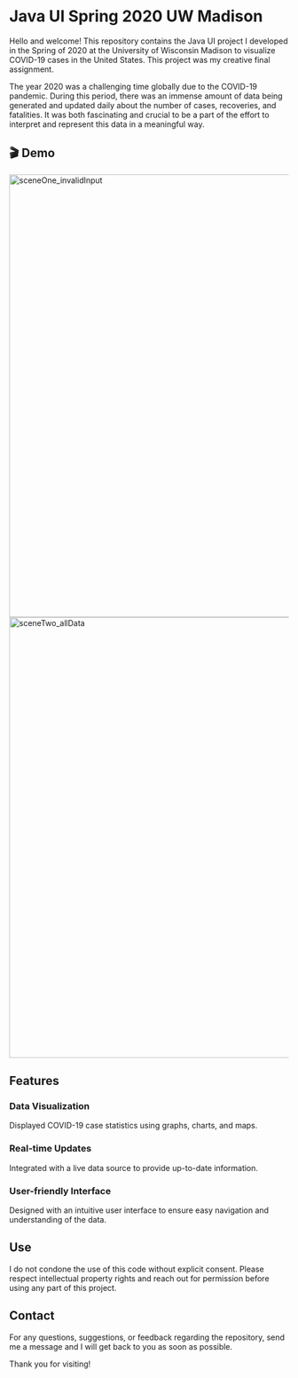 # Java UI Spring 2020 UW Madison

Hello and welcome! This repository contains the Java UI project I developed in the Spring of 2020 at the University of Wisconsin Madison to visualize COVID-19 cases in the United States. This project was my creative final assignment.

The year 2020 was a challenging time globally due to the COVID-19 pandemic. During this period, there was an immense amount of data being generated and updated daily about the number of cases, recoveries, and fatalities. It was both fascinating and crucial to be a part of the effort to interpret and represent this data in a meaningful way.

## 🎬 Demo
<img width="798" alt="sceneOne_invalidInput" src="https://github.com/amikulaa/java-ui-edu/assets/142363956/32764d41-b35f-43c2-8e5a-a5987f7e3c99">

<img width="794" alt="sceneTwo_allData" src="https://github.com/amikulaa/java-ui-edu/assets/142363956/088af625-800b-4f10-9539-b2fad42025f5">

## Features

### Data Visualization
Displayed COVID-19 case statistics using graphs, charts, and maps.

### Real-time Updates
Integrated with a live data source to provide up-to-date information.

### User-friendly Interface
Designed with an intuitive user interface to ensure easy navigation and understanding of the data.

## Use
I do not condone the use of this code without explicit consent. Please respect intellectual property rights and reach out for permission before using any part of this project.

## Contact
For any questions, suggestions, or feedback regarding the repository, send me a message and I will get back to you as soon as possible.

Thank you for visiting!
